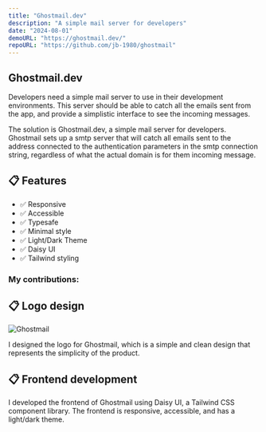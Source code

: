 ```yaml
---
title: "Ghostmail.dev"
description: "A simple mail server for developers"
date: "2024-08-01"
demoURL: "https://ghostmail.dev/"
repoURL: "https://github.com/jb-1980/ghostmail"
---
```


## Ghostmail.dev
Developers need a simple mail server to use in their development environments. This server should be able to catch all the emails sent from the app, and provide a simplistic interface to see the incoming messages.

The solution is Ghostmail.dev, a simple mail server for developers.
Ghostmail sets up a smtp server that will catch all emails sent to the address connected to the authentication parameters in the smtp connection string, regardless of what the actual domain is for them incoming message.


## 📋 Features

- ✅ Responsive
- ✅ Accessible
- ✅ Typesafe
- ✅ Minimal style
- ✅ Light/Dark Theme
- ✅ Daisy UI
- ✅ Tailwind styling

### My contributions:

## 📋 Logo design
![Ghostmail](/ghostmail-dark.png)

I designed the logo for Ghostmail, which is a simple and clean design that represents the simplicity of the product.

## 📋 Frontend development
I developed the frontend of Ghostmail using Daisy UI, a Tailwind CSS component library. The frontend is responsive, accessible, and has a light/dark theme.
